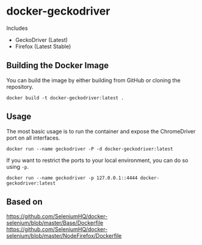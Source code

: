 # docker-geckodriver

Includes

* GeckoDriver (Latest)
* Firefox (Latest Stable)

## Building the Docker Image

You can build the image by either building from GitHub or cloning the repository.

```
docker build -t docker-geckodriver:latest .
```

## Usage

The most basic usage is to run the container and expose the ChromeDriver port on all interfaces.

```
docker run --name geckodriver -P -d docker-geckodriver:latest
```

If you want to restrict the ports to your local environment, you can do so using `-p`.

```
docker run --name geckodriver -p 127.0.0.1::4444 docker-geckodriver:latest
```

## Based on
https://github.com/SeleniumHQ/docker-selenium/blob/master/Base/Dockerfile
https://github.com/SeleniumHQ/docker-selenium/blob/master/NodeFirefox/Dockerfile